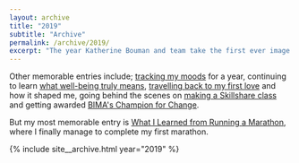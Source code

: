 ```yaml
---
layout: archive
title: "2019"
subtitle: "Archive"
permalink: /archive/2019/
excerpt: "The year Katherine Bouman and team take the first ever image of a black hole."
---
```

Other memorable entries include; [tracking my moods][motherforking] for a year, continuing to learn [what well-being truly means][vitruvian], [travelling back to my first love][thankdance] and how it shaped me, going behind the scenes on [making a Skillshare class][skillshare] and getting awarded [BIMA's Champion for Change][bima].

But my most memorable entry is [What I Learned from Running a Marathon][brightonmarathon], where I finally manage to complete my first marathon.

[motherforking]: /blog/mellowing-my-motherforking-moods
[vitruvian]: /blog/the-vitruvian-man
[thankdance]: /blog/thank-you-for-the-dance
[skillshare]: /blog/behind-the-scenes-of-a-skillshare-class
[bima]: /blog/bima-100-champion-for-change
[brightonmarathon]: /blog/what-i-learned-from-running-a-marathon
[2019]: /archive/2019

{% include site__archive.html year="2019" %}
